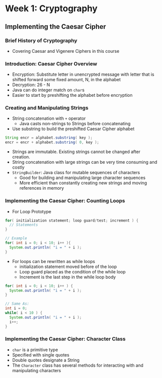 # Week 1: Cryptography

## Implementing the Caesar Cipher

### Brief History of Cryptography
* Covering Caesar and Vigenere Ciphers in this course

### Introduction: Caesar Cipher Overview
* Encryption: Substitute letter in unencrypted message with letter that is shifted forward some fixed amount, N, in the alphabet
* Decryption: 26 - N
* Java can do integer match on `char`s
* Easier to start by preshifting the alphabet before encryption

### Creating and Manipulating Strings
* String concatenation with `+` operator
  * Java casts non-strings to Strings before concatenating
* Use substring to build the preshifted Caesar Cipher alphabet
```java
String encr = alphabet.substring( key );
encr = encr + alphabet.substring( 0, key );
```
* Strings are immutable. Existing strings cannot be changed after creation.
* String concatenation with large strings can be very time consuming and costly
* `StringBuilder`: Java class for mutable sequences of characters
  * Good for building and manipulating large character sequences
  * More efficient than constantly creating new strings and moving references in memory

### Implementing the Caesar Cipher: Counting Loops
* For Loop Prototype
```java
for( initialization statement; loop guard/test; increment ) {
  // Statements
}

// Example
for( int i = 0; i < 10; i++ ){
  System.out.println( "i = " + i );
}
```
* For loops can be rewritten as while loops
  * initialization statement moved before of the loop
  * Loop guard placed as the condition of the while loop
  * Increment is the last step in the while loop body
```java
for( int i = 0; i < 10; i++ ) {
  System.out.println( "i = " + i );
}

// Same As:
int i = 0;
while( i < 10 ) {
  System.out.println( "i = " + i );
  i++;
}

```

### Implementing the Caesar Cipher: Character Class
* `char` is a primitive type
* Specified with single quotes
* Double quotes designate a String
* The `Character` class has several methods for interacting with and manipulating characters 
